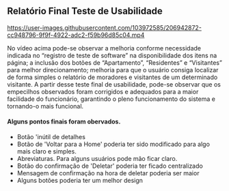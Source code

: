 ## Relatório Final Teste de Usabilidade 

https://user-images.githubusercontent.com/103972585/206942872-cc948796-9f9f-4922-adc2-f59b96d85c04.mp4

No vídeo acima pode-se observar a melhoria conforme necessidade indicada no “registro de teste de software” na disponibilidade dos itens na página; a inclusão dos botões de “Apartamento”, “Residentes” e “Visitantes” para melhor direcionamento; melhoria para que o usuário consiga localizar de forma simples o relatório de moradores e visitantes de um determinado visitante. 
A partir desse teste final de usabilidade, pode-se observar que os empecilhos observados foram corrigidos e adequados para a maior facilidade do funcionário, garantindo o pleno funcionamento do sistema e tornando-o mais funcional.

#### Alguns pontos finais foram obervados.

- Botão 'inútil de detalhes
- Botão de 'Voltar para a Home' poderia ter sido modificado para algo mais claro e simples. 
- Abreviaturas. Para alguns usuários pode mão ficar claro.
- Botão do confirmação de 'Deletar' poderia ter ficado centralizado
- Mensagem de confirmação na hora de deletar poderia ser maior
- Alguns botões poderia ter um melhor design 

